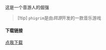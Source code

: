 这是一个音游人的倔强
> [!tip] `phigrim`是由$鸽游$开发的一款音乐游戏


#### 下载链接

[点我下载](http://cnwzy.f3322.net:5244/d/cloudreve/%E6%B1%AA%E6%8C%AF%E7%9A%93/com.PigeonGames.Rizline-Taptap_1.0.6.apk?sign=TU-DKv7CTNiyF2Pte_4Q8w6P2fVxHIW5IhtMBNAEbto=:0)